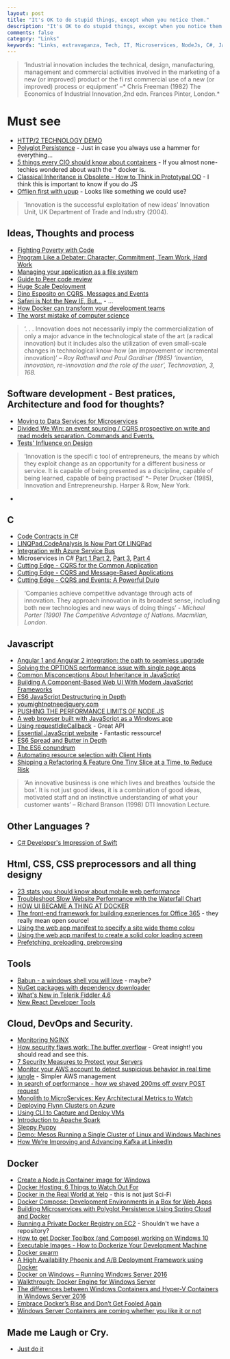 ```yaml
---
layout: post
title: "It's OK to do stupid things, except when you notice them."
description: "It's OK to do stupid things, except when you notice them."
comments: false
category: "Links"
keywords: "Links, extravaganza, Tech, IT, Microservices, NodeJs, C#, Javascript, Solution architecture"
---
```


> ‘Industrial innovation includes the technical, design, manufacturing, management and
> commercial activities involved in the marketing of a new (or improved) product or the fi rst
> commercial use of a new (or improved) process or equipment’ –* Chris Freeman (1982) The Economics of Industrial Innovation,2nd edn. Frances Pinter, London.*

#  Must see #
 * [HTTP/2 TECHNOLOGY DEMO](http://www.http2demo.io/?utm_source=webopsweekly&utm_medium=email)
 * [Polyglot Persistence](http://martinfowler.com/bliki/PolyglotPersistence.html) - Just in case you always use a hammer for everything...
 * [5 things every CIO should know about containers](https://www-304.ibm.com/connections/blogs/aim/entry/5_things_every_cio_should_know_about_containers) - If you almost none-techies wondered about wath the * docker is.
 * [Classical Inheritance is Obsolete - How to Think in Prototypal OO](https://vimeo.com/69255635) - I think this is important to know if you do JS
 * [Offlien first with upup](https://www.talater.com/upup/) - Looks like something we could use?


> ‘Innovation is the successful exploitation of new ideas’ Innovation Unit, UK Department of Trade and Industry (2004).

##  Ideas, Thoughts and process  ##
 * [Fighting Poverty with Code](https://medium.com/end-homelessness/fighting-poverty-with-code-d1ed3ebd982d)
 * [Program Like a Debater: Character, Commitment, Team Work, Hard Work](http://blog.8thlight.com/rob-mulholand/2015/08/28/program-like-debater.html)
 * [Managing your application as a file system](http://vanillajava.blogspot.dk/2015/08/managing-your-application-as-file-system.html)
 * [Guide to Peer code review](http://www2.smartbear.com/Guide-To-Peer-Code-Review-Infographic.html)
 * [Huge Scale Deployment](https://lostechies.com/andrewsiemer/2015/08/28/huge-scale-deployments/)
 * [Dino Esposito on CQRS, Messages and Events](http://www.infoq.com/news/2015/08/cqrs-messages-events)
 * [Safari is Not the New IE, But…](http://developer.telerik.com/featured/safari-is-not-the-new-ie-but/) - ...
 * [How Docker can transform your development teams](http://www.cio.com/article/2977881/open-source-development/how-docker-can-transform-your-development-teams.html)
 * [The worst mistake of computer science](https://www.lucidchart.com/techblog/2015/08/31/the-worst-mistake-of-computer-science/)

> ‘. . . Innovation does not necessarily imply the commercialization of only a major advance in
> the technological state of the art (a radical innovation) but it includes also the utilization of even
> small-scale changes in technological know-how (an improvement or incremental innovation)’ *– Roy Rothwell and Paul Gardiner (1985) ‘Invention, innovation, re-innovation and the role of the user’, Technovation, 3, 168.*


##  Software development - Best pratices, Architecture and food for thoughts? ##
  * [Moving to Data Services for Microservices](https://dzone.com/articles/moving-to-data-services-for-microservices)
  * [Divided We Win: an event sourcing / CQRS prospective on write and read models separation. Commands and Events.](http://www.javacodegeeks.com/2015/08/divided-we-win-an-event-sourcing-cqrs-prospective-on-write-and-read-models-separation-commands-and-events.html)
  * [Tests' Influence on Design](https://github.com/testdouble/contributing-tests/wiki/Tests'-Influence-on-Design?utm_content=bufferb652f&utm_medium=social&utm_source=twitter.com&utm_campaign=buffer)

> ‘Innovation is the specifi c tool of entrepreneurs, the means by which they exploit change
> as an opportunity for a different business or service. It is capable of being presented as a
> discipline, capable of being learned, capable of being practised’ *– Peter Drucker (1985), Innovation and Entrepreneurship. Harper & Row, New York.
 *

##  **C** ##
  * [Code Contracts in C#](http://www.dotnetcurry.com/csharp/1172/code-contracts-csharp-static-runtime-checks)
  * [LINQPad.CodeAnalysis Is Now Part Of LINQPad](http://daveaglick.com/posts/linqpad-codeanalysis-is-now-part-of-linqpad)
  * [Integration with Azure Service Bus](http://vincentlauzon.com/2015/08/23/integration-with-azure-service-bus/)
  * Microservices in C# [Part 1](http://insidethecpu.com/2015/07/17/microservices-in-c-part-1-building-and-testing/),[Part 2](http://insidethecpu.com/2015/07/31/microservices-in-c-part-2-consistent-message-delivery/), [Part 3](http://insidethecpu.com/2015/08/14/microservices-in-c-part-3-queue-pool-sizing/), [Part 4](http://insidethecpu.com/2015/08/28/microservices-in-c-part-4-scaling-out/)
  * [Cutting Edge - CQRS for the Common Application](https://msdn.microsoft.com/magazine/mt147237.aspx)
  * [Cutting Edge - CQRS and Message-Based Applications](https://msdn.microsoft.com/magazine/mt238399)
  * [Cutting Edge - CQRS and Events: A Powerful Du(o](https://msdn.microsoft.com/magazine/mt185569)

> ‘Companies achieve competitive advantage through acts of innovation. They approach innovation
> in its broadest sense, including both new technologies and new ways of doing things’ -
 *Michael Porter (1990) The Competitive Advantage of Nations. Macmillan, London.*

##  Javascript ##
 * [Angular 1 and Angular 2 integration: the path to seamless upgrade](http://angularjs.blogspot.dk/2015/08/angular-1-and-angular-2-coexistence.htm)
 * [Solving the OPTIONS performance issue with single page apps](http://www.soasta.com/blog/options-web-performance-with-single-page-applications/)
 * [Common Misconceptions About Inheritance in JavaScript](https://medium.com/javascript-scene/common-misconceptions-about-inheritance-in-javascript-d5d9bab29b0a)
 * [Building A Component-Based Web UI With Modern JavaScript Frameworks](http://derickbailey.com/2015/08/26/building-a-component-based-web-ui-with-modern-javascript-frameworks/)
 * [ES6 JavaScript Destructuring in Depth](http://ponyfoo.com/articles/es6-destructuring-in-depth)
 * [youmightnotneedjquery.com](http://youmightnotneedjquery.com/)
 * [PUSHING THE PERFORMANCE LIMITS OF NODE.JS](http://www.jut.io/blog/2015/pushing-node-js-performance-limits)
 * [A web browser built with JavaScript as a Windows app](https://github.com/MicrosoftEdge/JSBrowser)
 * [Using requestIdleCallback](https://developers.google.com/web/updates/2015/08/27/using-requestidlecallback) - Great API
 * [Essential JavaScript website](https://github.com/ericelliott/essential-javascript-links#essential-javascript-links) - Fantastic ressource!
 * [ES6 Spread and Butter in Depth](http://ponyfoo.com/articles/es6-spread-and-butter-in-depth)
 * [The ES6 conundrum](http://www.codeproject.com/Articles/1023718/The-ES-conundrum)
 * [Automating resource selection with Client Hints](https://developers.google.com/web/updates/2015/09/automating-resource-selection-with-client-hints)
 * [Shipping a Refactoring & Feature One Tiny Slice at a Time, to Reduce Risk](https://theholyjava.wordpress.com/2015/09/01/shipping-a-refactoring-feature-one-tiny-slice-at-a-time-to-reduce-risk)

> ‘An innovative business is one which lives and breathes ‘outside the box’. It is not just good
> ideas, it is a combination of good ideas, motivated staff and an instinctive understanding
> of what your customer wants’ – Richard Branson (1998) DTI Innovation Lecture.

##  Other Languages ? ##
  * [C# Developer's Impression of Swift](http://humbletoolsmith.com/2015/08/09/A-C%23-developers-impressions-of-swift/)

##  Html, CSS, CSS preprocessors and all thing designy ##
  * [23 stats you should know about mobile web performance](http://www.soasta.com/blog/23-stats-mobile-web-performance-monitoring)
  * [Troubleshoot Slow Website Performance with the Waterfall Chart](http://royal.pingdom.com/2015/09/01/troubleshoot-slow-website-performance-with-the-waterfall-chart/)
  * [HOW UI BECAME A THING AT DOCKER](https://blog.docker.com/2015/08/ui-at-docker/)
  * [The front-end framework for building experiences for Office 365](https://github.com/OfficeDev/Office-UI-Fabric/) - they really mean open source!
  * [Using the web app manifest to specify a site wide theme colou](https://developers.google.com/web/updates/2015/09/using-manifest-to-set-sitewide-theme-color)
  * [Using the web app manifest to create a solid color loading screen](https://developers.google.com/web/updates/2015/09/using-web-app-manifest-to-set-solid-color-loading-screen)
  * [Prefetching, preloading, prebrowsing](https://css-tricks.com/prefetching-preloading-prebrowsing/)

##  Tools ##
 * [Babun - a windows shell you will love](http://babun.github.io/) - maybe?
 * [NuGet packages with dependency downloader](https://blog.vijay.name/my-projects/nufetch/)
 * [What's New in Telerik Fiddler 4.6](http://www.telerik.com/blogs/what%27s-new-in-telerik-fiddler-4.6)
 * [New React Developer Tools](https://facebook.github.io/react/blog/2015/09/02/new-react-developer-tools.html)


##  Cloud, DevOps and Security.  ##
 * [Monitoring NGINX](https://dzone.com/storage/assets/200617-rc213-monitoring-nginx.pdf) 
 * [How security flaws work: The buffer overflow](http://arstechnica.com/security/2015/08/how-security-flaws-work-the-buffer-overflow/) - Great insight! you should read and see this.
 * [7 Security Measures to Protect your Servers](https://www.digitalocean.com/community/tutorials/7-security-measures-to-protect-your-servers)
 * [Monitor your AWS account to detect suspicious behavior in real time](https://cloudonaut.io/monitor-your-aws-account-to-detect-suspicious-behavior-in-real-time/)
 * [jungle](https://github.com/achiku/jungle) - Simpler AWS management
 * [In search of performance - how we shaved 200ms off every POST request](https://gocardless.com/blog/in-search-of-performance-how-we-shaved-200ms-off-every-post-request)
 * [Monolith to MicroServices: Key Architectural Metrics to Watch](http://apmblog.dynatrace.com/2015/08/26/monolith-to-microservices-key-architectural-metrics-to-watch/)
 * [Deploying Flynn Clusters on Azure](http://www.felixrieseberg.com/flynn-azure/)
 * [Using CLI to Capture and Deploy VMs](https://alexandrebrisebois.wordpress.com/2015/08/22/using-azure-cli-to-capture-and-deploy-a-centos-virtual-machine/)
 * [Introduction to Apache Spark](http://www.codeproject.com/Articles/1023037/Introduction-to-Apache-Spark)
 * [Sleppy Puppy](http://techblog.netflix.com/2015/08/announcing-sleepy-puppy-cross-site.html)
 * [Demo: Mesos Running a Single Cluster of Linux and Windows Machines](http://thenewstack.io/demo-mesos-running-a-single-cluster-of-linux-and-windows-machines/)
 * [How We’re Improving and Advancing Kafka at LinkedIn](http://engineering.linkedin.com/apache-kafka/how-we%E2%80%99re-improving-and-advancing-kafka-linkedin)

## Docker ##
 * [Create a Node.js Container image for Windows](https://stefanscherer.github.io/create-an-io-js-container-image-for-windows) 
 * [Docker Hosting: 6 Things to Watch Out For](https://medium.com/@phildougherty/docker-hosting-6-things-to-watch-out-for-80a70088c655)
 * [Docker in the Real World at Yelp](http://engineeringblog.yelp.com/2015/08/docker-in-the-real-world-at-yelp.html) - this is not just Sci-Fi
 * [Docker Compose: Development Environments in a Box for Web Apps](https://ritazh.com/use-docker-compose-to-create-a-development-environment-for-front-end-developers-b52c27a659ea)
 * [Building Microservices with Polyglot Persistence Using Spring Cloud and Docker](http://www.kennybastani.com/2015/08/polyglot-persistence-spring-cloud-docker.html)
 * [Running a Private Docker Registry on EC2](http://blog.codeship.com/running-a-private-docker-registry-on-ec2/) - Shouldn't we have a repository?
 * [How to get Docker Toolbox (and Compose) working on Windows 10](http://brianpuglisi.com/how-to-get-docker-compose-working-on-windows-10/)
 * [Executable Images - How to Dockerize Your Development Machine](http://www.infoq.com/articles/docker-executable-images)
 * [Docker swarm](http://devcenter.megam.io/2015/08/26/docker-swarm/)
 * [A High Availability Phoenix and A/B Deployment Framework using Docker](http://zwischenzugs.tk/index.php/2015/08/26/a-high-availability-phoenix-and-ab-deployment-framework-using-docker/)
 * [Docker on Windows – Running Windows Server 2016](http://rafpe.ninja/2015/08/29/docker-on-windows-beginning/)
 * [Walkthrough: Docker Engine for Windows Server](http://ezeeetm.github.io/Docker-Engine-for-Windows-Server-Walkthrough/)
 * [The differences between Windows Containers and Hyper-V Containers in Windows Server 2016](http://windowsitpro.com/windows-server-2016/differences-between-windows-containers-and-hyper-v-containers-windows-server-201)
 * [Embrace Docker’s Rise and Don’t Get Fooled Again](http://thenewstack.io/embrace-dockers-rise-dont-get-fooled/)
 * [Windows Server Containers are coming whether you like it or not](http://codebetter.com/kylebaley/2015/09/01/windows-server-containers-are-coming-whether-you-like-it-or-not/)

##  Made me Laugh or Cry.  ##
  * [Just do it](http://littlebigdetails.com/post/127788690524/rememberedio-if-a-user-lingers-on-the-sign-up)